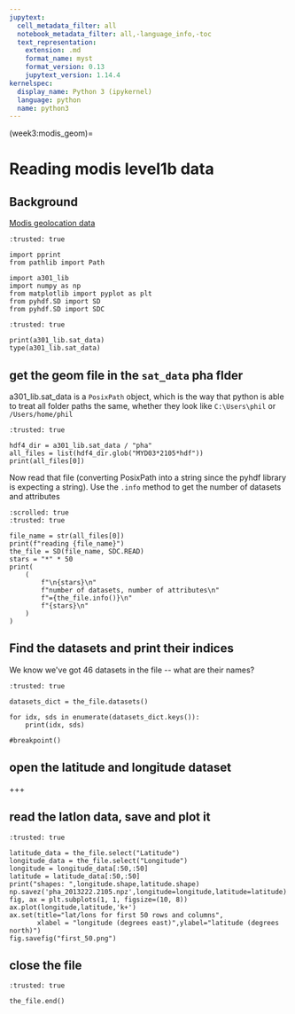 ```yaml
---
jupytext:
  cell_metadata_filter: all
  notebook_metadata_filter: all,-language_info,-toc
  text_representation:
    extension: .md
    format_name: myst
    format_version: 0.13
    jupytext_version: 1.14.4
kernelspec:
  display_name: Python 3 (ipykernel)
  language: python
  name: python3
---
```


(week3:modis_geom)=
# Reading modis level1b data

## Background

[Modis geolocation data](https://ladsweb.modaps.eosdis.nasa.gov/missions-and-measurements/products/MYD03#overview)

```{code-cell} ipython3
:trusted: true

import pprint
from pathlib import Path

import a301_lib
import numpy as np
from matplotlib import pyplot as plt
from pyhdf.SD import SD
from pyhdf.SD import SDC
```

```{code-cell} ipython3
:trusted: true

print(a301_lib.sat_data)
type(a301_lib.sat_data)
```

## get the geom file in the `sat_data` pha flder

a301_lib.sat_data is a `PosixPath` object, which is the way that python is able to treat all folder paths the same, whether they look like `C:\Users\phil` or `/Users/home/phil`

```{code-cell} ipython3
:trusted: true

hdf4_dir = a301_lib.sat_data / "pha"
all_files = list(hdf4_dir.glob("MYD03*2105*hdf"))
print(all_files[0])
```

Now read that file (converting PosixPath into a string since the pyhdf library is
expecting a string).  Use the `.info` method to get the number of datasets and attributes

```{code-cell} ipython3
:scrolled: true
:trusted: true

file_name = str(all_files[0])
print(f"reading {file_name}")
the_file = SD(file_name, SDC.READ)
stars = "*" * 50
print(
    (
        f"\n{stars}\n"
        f"number of datasets, number of attributes\n"
        f"={the_file.info()}\n"
        f"{stars}\n"
    )
)
```

## Find the datasets and print their indices

We know we've got 46 datasets in the file -- what are their names?

```{code-cell} ipython3
:trusted: true

datasets_dict = the_file.datasets()

for idx, sds in enumerate(datasets_dict.keys()):
    print(idx, sds)

#breakpoint()
```

 ## open the latitude and longitude dataset

+++

## read the latlon data, save and plot it

```{code-cell} ipython3
:trusted: true

latitude_data = the_file.select("Latitude")
longitude_data = the_file.select("Longitude")
longitude = longitude_data[:50,:50]
latitude = latitude_data[:50,:50]
print("shapes: ",longitude.shape,latitude.shape)
np.savez('pha_2013222.2105.npz',longitude=longitude,latitude=latitude)
fig, ax = plt.subplots(1, 1, figsize=(10, 8))
ax.plot(longitude,latitude,'k+')
ax.set(title="lat/lons for first 50 rows and columns",
       xlabel = "longitude (degrees east)",ylabel="latitude (degrees north)")
fig.savefig("first_50.png")
```

## close the file

```{code-cell} ipython3
:trusted: true

the_file.end()
```
